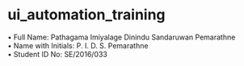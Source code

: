 # ui_automation_training
• Full Name: Pathagama Imiyalage Dinindu Sandaruwan Pemarathne<br>
• Name with Initials: P. I. D. S. Pemarathne <br>
• Student ID No: SE/2016/033 <br>
